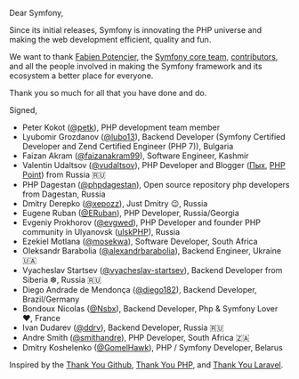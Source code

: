 Dear Symfony,

Since its initial releases, Symfony is innovating the PHP universe and making
the web development efficient, quality and fun.

We want to thank [Fabien Potencier](https://github.com/fabpot), the
[Symfony core team](https://symfony.com/doc/current/contributing/code/core_team.html),
[contributors](https://symfony.com/contributors), and all the people involved in
making the Symfony framework and its ecosystem a better place for everyone.

Thank you so much for all that you have done and do.

Signed,

* Peter Kokot ([@petk](https://github.com/petk)), PHP development team member
* Lyubomir Grozdanov ([@lubo13](https://github.com/lubo13)), Backend Developer (Symfony Certified Developer and Zend Certified Engineer (PHP 7)), Bulgaria
* Faizan Akram ([@faizanakram99](https://github.com/faizanakram99)), Software Engineer, Kashmir
* Valentin Udaltsov ([@vudaltsov](https://github.com/vudaltsov)), PHP Developer and Blogger ([Пых](https://t.me/phpyh), [PHP Point](https://youtube.com/PHPPoint)) from Russia 🇷🇺
* PHP Dagestan ([@phpdagestan](https://github.com/phpdagestan)), Open source repository php developers from Dagestan, Russia
* Dmitry Derepko ([@xepozz](https://github.com/xepozz)), Just Dmitry 😉, Russia
* Eugene Ruban ([@ERuban](https://github.com/ERuban)), PHP Developer, Russia/Georgia
* Evgeniy Prokhorov ([@evgwed](https://github.com/evgwed)), PHP Developer and founder PHP community in Ulyanovsk ([ulskPHP](https://t.me/ulskPHP)), Russia
* Ezekiel Motlana ([@mosekwa](https://github.com/mosekwa)), Software Developer, South Africa
* Oleksandr Barabolia ([@alexandrbarabolia](https://github.com/alexandrbarabolia)), Backend Engineer, Ukraine 🇺🇦
* Vyacheslav Startsev ([@vyacheslav-startsev](https://github.com/vyacheslav-startsev)), Backend Developer from Siberia ❆, Russia 🇷🇺
* Diego Andrade de Mendonça ([@diego182](https://github.com/diego182)), Backend Developer, Brazil/Germany
* Bondoux Nicolas ([@Nsbx](https://github.com/Nsbx)), Backend Developer, Php & Symfony Lover ❤, France
* Ivan Dudarev ([@ddrv](https://github.com/ddrv)), Backend Developer, Russia 🇷🇺
* Andre Smith ([@smithandre](https://github.com/smithandre)), PHP Developer, South Africa 🇿🇦
* Dmitry Koshelenko ([@GomelHawk](https://github.com/GomelHawk)), PHP / Symfony Developer, Belarus

Inspired by the
[Thank You Github](https://github.com/thank-you-github/thank-you-github),
[Thank You PHP](https://github.com/thank-you-php/thank-you-php), and
[Thank You Laravel](https://github.com/thank-you-laravel/thank-you-laravel).
